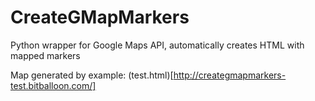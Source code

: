 # CreateGMapMarkers
Python wrapper for Google Maps API, automatically creates HTML with mapped markers

Map generated by example: (test.html)[http://creategmapmarkers-test.bitballoon.com/]
